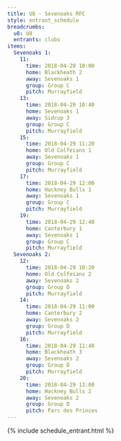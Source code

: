 ```yaml
---
title: U8 - Sevenoaks RFC
style: entrant_schedule
breadcrumbs:
  u8: U8
  entrants: clubs
items:
  Sevenoaks 1:
    11:
      time: 2018-04-29 10:00
      home: Blackheath 2
      away: Sevenoaks 1
      group: Group C
      pitch: Murrayfield
    13:
      time: 2018-04-29 10:40
      home: Sevenoaks 1
      away: Sidcup 3
      group: Group C
      pitch: Murrayfield
    15:
      time: 2018-04-29 11:20
      home: Old Colfeians 1
      away: Sevenoaks 1
      group: Group C
      pitch: Murrayfield
    17:
      time: 2018-04-29 12:00
      home: Hackney Bulls 1
      away: Sevenoaks 1
      group: Group C
      pitch: Murrayfield
    19:
      time: 2018-04-29 12:40
      home: Canterbury 1
      away: Sevenoaks 1
      group: Group C
      pitch: Murrayfield
  Sevenoaks 2:
    12:
      time: 2018-04-29 10:20
      home: Old Colfeians 2
      away: Sevenoaks 2
      group: Group D
      pitch: Murrayfield
    14:
      time: 2018-04-29 11:00
      home: Canterbury 2
      away: Sevenoaks 2
      group: Group D
      pitch: Murrayfield
    16:
      time: 2018-04-29 11:40
      home: Blackheath 3
      away: Sevenoaks 2
      group: Group D
      pitch: Murrayfield
    20:
      time: 2018-04-29 13:00
      home: Hackney Bulls 2
      away: Sevenoaks 2
      group: Group D
      pitch: Parc des Princes
---
```


{% include schedule_entrant.html %}
